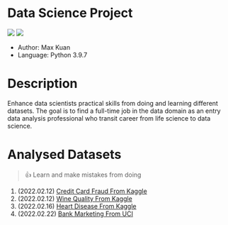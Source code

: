 # Data Science Project
<p>
	<img src="https://img.shields.io/badge/-python-61DAFB?logo=python">
	<img src="https://img.shields.io/github/license/WeiTaKuan/data_science_project">
</p>

- Author: Max Kuan
- Language: Python 3.9.7

# Description
Enhance data scientists practical skills from doing and learning different datasets. The goal is to find a full-time job in the data domain as an entry data analysis professional who transit career from life science to data science. 

# Analysed Datasets
>:thumbsup:
>Learn and make mistakes from doing
1. (2022.02.12) [Credit Card Fraud From Kaggle](https://github.com/WeiTaKuan/data_science_project/blob/main/CreditCardFraud/Exploratory_Data_Analysis.ipynb)
2. (2022.02.12) [Wine Quality From Kaggle](https://github.com/WeiTaKuan/data_science_project/blob/main/Wine%20Quality/Exploratory_Data_Analysis.ipynb)
3. (2022.02.16) [Heart Disease From Kaggle](https://github.com/WeiTaKuan/data_science_project/blob/main/Heart%20Disease%20UCI/Heart_Disease_Kaggle.ipynb)
4. (2022.02.22) [Bank Marketing From UCI](https://github.com/WeiTaKuan/data_science_project/blob/main/Bank%20UCI/Bank%20Marketing%20UCI.ipynb)


